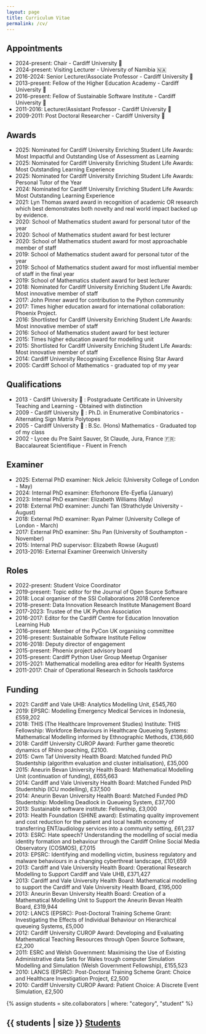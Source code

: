 ```yaml
---
layout: page
title: Curriculum Vitae
permalink: /cv/
---
```


## Appointments

- 2024-present: Chair - Cardiff University 🏴󠁧󠁢󠁷󠁬󠁳󠁿
- 2024-present: Visiting Lecturer - University of Namibia 🇳🇦
- 2016-2024: Senior Lecturer/Associate Professor - Cardiff University 🏴󠁧󠁢󠁷󠁬󠁳󠁿
- 2013-present: Fellow of the Higher Education Academy - Cardiff University 🏴󠁧󠁢󠁷󠁬󠁳󠁿
- 2016-present: Fellow of Sustainable Software Institute - Cardiff University 🏴󠁧󠁢󠁷󠁬󠁳󠁿
- 2011-2016: Lecturer/Assistant Professor - Cardiff University 🏴󠁧󠁢󠁷󠁬󠁳󠁿
- 2009-2011: Post Doctoral Researcher - Cardiff University 🏴󠁧󠁢󠁷󠁬󠁳󠁿

## Awards

- 2025: Nominated for Cardiff University Enriching Student Life Awards: Most Impactful and Outstanding Use of Assessment as Learning
- 2025: Nominated for Cardiff University Enriching Student Life Awards: Most Outstanding Learning Experience
- 2025: Nominated for Cardiff University Enriching Student Life Awards: Personal Tutor of the Year
- 2024: Nominated for Cardiff University Enriching Student Life Awards: Most Outstanding Learning Experience
- 2021: Lyn Thomas award award in recognition of academic OR research which best demonstrates both novelty and real world impact backed up by evidence.
- 2020: School of Mathematics student award for personal tutor of the year
- 2020: School of Mathematics student award for best lecturer
- 2020: School of Mathematics student award for most approachable member of staff
- 2019: School of Mathematics student award for personal tutor of the year
- 2019: School of Mathematics student award for most influential member of staff in the final year
- 2019: School of Mathematics student award for best lecturer
- 2018: Nominated for Cardiff University Enriching Student Life Awards: Most innovative member of staff
- 2017: John Pinner award for contribution to the Python community
- 2017: Times higher education award for international collaboration: Phoenix Project.
- 2016: Shortlisted for Cardiff University Enriching Student Life Awards: Most innovative member of staff
- 2016: School of Mathematics student award for best lecturer
- 2015: Times higher education award for modelling unit
- 2015: Shortlisted for Cardiff University Enriching Student Life Awards: Most innovative member of staff
- 2014: Cardiff University Recognising Excellence Rising Star Award
- 2005: Cardiff School of Mathematics - graduated top of my year

## Qualifications

- 2013 - Cardiff University 🏴󠁧󠁢󠁷󠁬󠁳󠁿 : Postgraduate Certificate in University Teaching and Learning - Obtained with distinction
- 2009 - Cardiff University 🏴󠁧󠁢󠁷󠁬󠁳󠁿 : Ph.D. in Enumerative Combinatorics - Alternating Sign Matrix Polytopes
- 2005 - Cardiff University 🏴󠁧󠁢󠁷󠁬󠁳󠁿 : B.Sc. (Hons) Mathematics - Graduated top of my class
- 2002 - Lycee du Pre Saint Sauver, St Claude, Jura, France 🇫🇷: Baccalaureat Scientifique - Fluent in French

## Examiner

- 2025: External PhD examiner: Nick Jelicic (University College of London - May)
- 2024: Internal PhD examiner: Eferhonore Efe-Eyefia (January)
- 2023: Internal PhD examiner: Elizabeth Williams (May)
- 2018: External PhD examiner: Junchi Tan (Strathclyde University - August)
- 2018: External PhD examiner: Ryan Palmer (University College of London - March)
- 2017: External PhD examiner: Shu Pan (University of Southampton - November)
- 2015: Internal PhD supervisor: Elizabeth Rowse (August)
- 2013-2016: External Examiner Greenwich University

## Roles

- 2022-present: Student Voice Coordinator
- 2019-present: Topic editor for the Journal of Open Source Software
- 2018: Local organiser of the SSI Collaborations 2018 Conference
- 2018-present: Data Innovation Research Institute Management Board
- 2017-2023: Trustee of the UK Python Association
- 2016-2017: Editor for the Cardiff Centre for Education Innovation Learning Hub
- 2016-present: Member of the PyCon UK organising committee
- 2016-present: Sustainable Software Institute Fellow
- 2016-2018: Deputy director of engagement
- 2015-present: Phoenix project advisory board
- 2015-present: Cardiff Python User Group Meetup Organiser
- 2015-2021: Mathematical modelling area editor for Health Systems
- 2011-2017: Chair of Operational Research in Schools taskforce

## Funding

- 2021: Cardiff and Vale UHB: Analytics Modelling Unit, £545,760
- 2019: EPSRC: Modelling Emergency Medical Services in Indonesia, £559,202
- 2018: THIS (The Healthcare Improvement Studies) Institute: THIS Fellowship: Workforce Behaviours in Healthcare Queueing Systems: Mathematical Modelling informed by Ethnographic Methods, £136,660
- 2018: Cardiff University CUROP Award: Further game theoretic dynamics of Rhino poaching, £2100.
- 2015: Cwm Taf University Health Board: Matched funded PhD Studentship (algorithm evaluation and cluster initialisation), £35,000
- 2015: Aneurin Bevan University Health Board: Mathematical Modelling Unit (continuation of funding), £655,663
- 2014: Cardiff and Vale University Health Board: Matched Funded PhD Studentship (ICU modelling), £37,500
- 2014: Aneurin Bevan University Health Board: Matched Funded PhD Studentship: Modelling Deadlock in Queueing System, £37,700
- 2013: Sustainable software institute: Fellowship, £3,000
- 2013: Health Foundation (SHINE award): Estimating quality improvement and cost reduction for the patient and local health economy of transferring ENT/audiology services into a community setting, £61,237
- 2013: ESRC: Hate speech? Understanding the modelling of social media identity formation and behaviour through the Cardiff Online Social Media Observatory (COSMOS), £7,015
- 2013: EPSRC: Identifying and modelling victim, business regulatory and malware behaviours in a changing cyberthreat landscape, £101,659
- 2013: Cardiff and Vale University Health Board: Operational Research Modelling to Support Cardiff and Vale UHB, £371,427
- 2013: Cardiff and Vale University Health Board: Mathematical modelling to support the Cardiff and Vale University Health Board, £195,000
- 2013: Aneurin Bevan University Health Board: Creation of a Mathematical Modelling Unit to Support the Aneurin Bevan Health Board, £319,944
- 2012: LANCS (EPSRC): Post-Doctoral Training Scheme Grant: Investigating the Effects of Individual Behaviour on Hierarchical queueing Systems, £5,000
- 2012: Cardiff University CUROP Award: Developing and Evaluating Mathematical Teaching Resources through Open Source Software, £2,200
- 2011: ESRC and Welsh Government: Maximising the Use of Existing Administrative data Sets for Wales trough computer Simulation Modelling and Simulation (Welsh Government Fellowship), £155,523
- 2010: LANCS (EPSRC): Post-Doctoral Training Scheme Grant: Choice and Healthcare Investigation Project, £2,500
- 2010: Cardiff University CUROP Award: Patient Choice: A Discrete Event Simulation, £2,500

{% assign students = site.collaborators | where: "category", "student" %}

## {{ students | size }} [Students]({{site.baseurl}}/students/)
